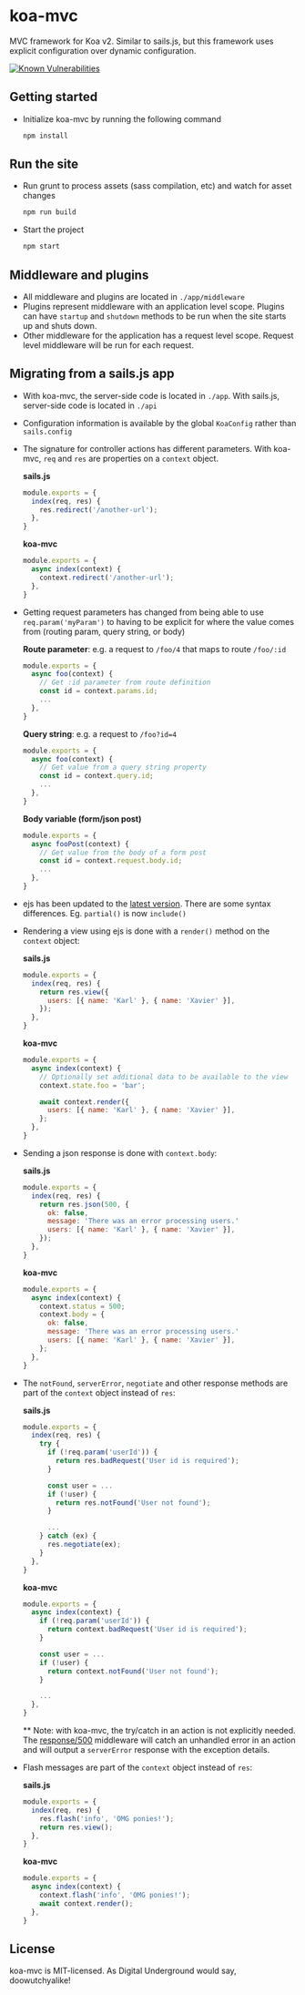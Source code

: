 # koa-mvc

MVC framework for Koa v2. Similar to sails.js, but this framework uses explicit configuration over dynamic configuration.

[![Known Vulnerabilities](https://snyk.io/test/github/koamvc/koa-mvc/badge.svg)](https://snyk.io/test/github/koamvc/koa-mvc)

## Getting started

* Initialize koa-mvc by running the following command
  ```bash
  npm install
  ```

## Run the site

* Run grunt to process assets (sass compilation, etc) and watch for asset changes
  ```bash
  npm run build
  ```
* Start the project
  ```bash
  npm start
  ```

## Middleware and plugins

* All middleware and plugins are located in `./app/middleware`
* Plugins represent middleware with an application level scope. Plugins can have `startup` and `shutdown` methods to be run when the site starts up and shuts down.
* Other middleware for the application has a request level scope. Request level middleware will be run for each request.

## Migrating from a sails.js app

* With koa-mvc, the server-side code is located in `./app`. With sails.js, server-side code is located in `./api`
* Configuration information is available by the global `KoaConfig` rather than `sails.config`
* The signature for controller actions has different parameters. With koa-mvc, `req` and `res` are properties on a `context` object.

  **sails.js**
  ```js
  module.exports = {
    index(req, res) {
      res.redirect('/another-url');
    },
  }
  ```

  **koa-mvc**
  ```js
  module.exports = {
    async index(context) {
      context.redirect('/another-url');
    },
  }
  ```

* Getting request parameters has changed from being able to use `req.param('myParam')` to having to be explicit for where the value comes from (routing param, query string, or body)

  **Route parameter**: e.g. a request to `/foo/4` that maps to route `/foo/:id`
  ```js
  module.exports = {
    async foo(context) {
      // Get :id parameter from route definition
      const id = context.params.id;
      ...
    },
  }
  ```

  **Query string**: e.g. a request to `/foo?id=4`
  ```js
  module.exports = {
    async foo(context) {
      // Get value from a query string property
      const id = context.query.id;
      ...
    },
  }
  ```

  **Body variable (form/json post)**
  ```js
  module.exports = {
    async fooPost(context) {
      // Get value from the body of a form post
      const id = context.request.body.id;
      ...
    },
  }
  ```

* ejs has been updated to the [latest version](http://ejs.co/). There are some syntax differences. Eg. `partial()` is now `include()`
* Rendering a view using ejs is done with a `render()` method on the `context` object:

  **sails.js**
  ```js
  module.exports = {
    index(req, res) {
      return res.view({
        users: [{ name: 'Karl' }, { name: 'Xavier' }],
      });
    },
  }
  ```

  **koa-mvc**
  ```js
  module.exports = {
    async index(context) {
      // Optionally set additional data to be available to the view
      context.state.foo = 'bar';

      await context.render({
        users: [{ name: 'Karl' }, { name: 'Xavier' }],
      };
    },
  }
  ```

* Sending a json response is done with `context.body`:

  **sails.js**
  ```js
  module.exports = {
    index(req, res) {
      return res.json(500, {
        ok: false,
        message: 'There was an error processing users.'
        users: [{ name: 'Karl' }, { name: 'Xavier' }],
      });
    },
  }
  ```

  **koa-mvc**
  ```js
  module.exports = {
    async index(context) {
      context.status = 500;
      context.body = {
        ok: false,
        message: 'There was an error processing users.'
        users: [{ name: 'Karl' }, { name: 'Xavier' }],
      };
    },
  }
  ```

* The `notFound`, `serverError`, `negotiate` and other response methods are part of the `context` object instead of `res`:

  **sails.js**
  ```js
  module.exports = {
    index(req, res) {
      try {
        if (!req.param('userId')) {
          return res.badRequest('User id is required');
        }

        const user = ...
        if (!user) {
          return res.notFound('User not found');
        }

        ...
      } catch (ex) {
        res.negotiate(ex);
      }
    },
  }
  ```

  **koa-mvc**
  ```js
  module.exports = {
    async index(context) {
      if (!req.param('userId')) {
        return context.badRequest('User id is required');
      }

      const user = ...
      if (!user) {
        return context.notFound('User not found');
      }

      ...
    },
  }
  ```
  \*\* Note: with koa-mvc, the try/catch in an action is not explicitly needed. The [response/500](app/middleware/response/500.js) middleware will catch an unhandled error in an action and will output a `serverError` response with the exception details.

* Flash messages are part of the `context` object instead of `res`:

  **sails.js**
  ```js
  module.exports = {
    index(req, res) {
      res.flash('info', 'OMG ponies!');
      return res.view();
    },
  }
  ```

  **koa-mvc**
  ```js
  module.exports = {
    async index(context) {
      context.flash('info', 'OMG ponies!');
      await context.render();
    },
  }
  ```


## License

koa-mvc is MIT-licensed. As Digital Underground would say, doowutchyalike!

